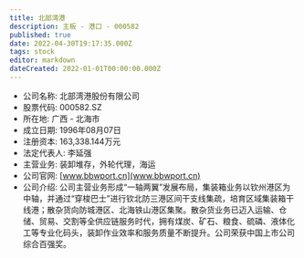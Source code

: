 ```yaml
---
title: 北部湾港
description: 主板 - 港口 - 000582
published: true
date: 2022-04-30T19:17:35.000Z
tags: stock
editor: markdown
dateCreated: 2022-01-01T00:00:00.000Z
---
```


- 公司名称: 北部湾港股份有限公司
- 股票代码: 000582.SZ
- 所在地: 广西 - 北海市
- 成立日期: 1996年08月07日
- 注册资本: 163,338.144万元
- 法定代表人: 李延强
- 主营业务: 装卸堆存，外轮代理，海运
- 公司官网: [www.bbwport.cn](www.bbwport.cn)
- 公司介绍: 公司主营业务形成“一轴两翼”发展布局，集装箱业务以钦州港区为中轴，并通过“穿梭巴士”进行钦北防三港区间干支线集疏，培育区域集装箱干线港；散杂货向防城港区、北海铁山港区集聚。散杂货业务已迈入运输、仓储、贸易、交割等全供应链服务时代，拥有煤炭、矿石、粮食、硫磷、液体化工等专业化码头，装卸作业效率和服务质量不断提升。公司荣获中国上市公司综合百强奖。


